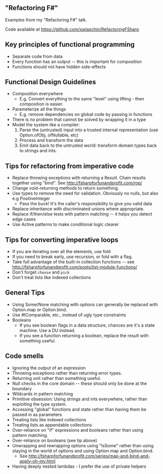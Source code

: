## "Refactoring F#"

Examples from my "Refactoring F#" talk.

Code available at https://github.com/swlaschin/RefactoringFSharp


## Key principles of functional programming

* Separate code from data
* Every function has an output -- this is important for composition
* Functions should not have hidden side-effects

## Functional Design Guidelines

* Composition everywhere
  * E.g. Convert everything to the same "level" using lifting - then composition is easier.
* Parameterize all the things
  * E.g. remove dependencies on global code by passing in functions 
* There is no problem that cannot be solved by wrapping it in a type
* Model the system like a compiler: 
  1. Parse the (untrusted) input into a trusted internal representation (use Option.ofObj, ofNullable, etc)
  2. Process and transform the data
  3. Emit data back to the untrusted world: transform domain types back to strings and ints.


## Tips for refactoring from imperative code

* Replace throwing exceptions with returning a Result. Chain results together using "bind". See http://fsharpforfunandprofit.com/rop/
* Change void-returning methods to return something.
* Use types to remove the need for validation. Obviously no nulls, but also e.g PositiveInteger
  * Pass the buck! It's the caller's responsibility to give you valid data
* Replace inheritance with discriminated unions where appropriate.
* Replace if/then/else tests with pattern matching -- it helps you detect edge cases
* Use Active patterns to make conditional logic clearer

## Tips for converting imperative loops

* If you are iterating over all the elements, use fold
* If you need to break early, use recursion, or fold with a flag.
* Take full advantage of the built-in collection functions -- see http://fsharpforfunandprofit.com/posts/list-module-functions/
* Don't forget `choose` and `pick`
* Don't treat lists like indexed collections


## General Tips

* Using Some/None matching with options can generally be replaced with Option.map or Option.bind.
* Use #IComparable, etc., instead of ugly type constraints
* Booleans
  * If you see boolean flags in a data structure, chances are it's a state machine. Use a DU instead.
  * If you see a function returning a boolean, replace the result with something useful.


## Code smells

* Ignoring the output of an expression
* Throwing exceptions rather than returning error types.
* Returning unit rather than something useful.
* Null checks in the core domain -- these should only be done at the boundary
* Wildcards in pattern matching
* Primitive obsession: Using strings and ints everywhere, rather than exploiting the type system.
* Accessing "global" functions and state rather than having them be passed in as parameters
* Treating lists like indexed collections
* Treating lists as appendable collections
* Over-reliance on "if" expressions and booleans rather than using pattern matching.
* Over-reliance on booleans (see tip above)
* Unwrapping and rewrapping options using "IsSome" rather than using staying in the world of options and using Option.map and Option.bind.
  * See http://fsharpforfunandprofit.com/series/map-and-bind-and-apply-oh-my.html
* Having deeply nested lambdas - I prefer the use of private helpers

